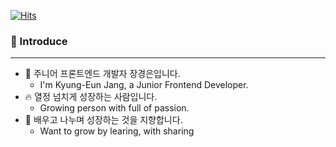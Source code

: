[![Hits](https://hits.seeyoufarm.com/api/count/incr/badge.svg?url=https%3A%2F%2Fgithub.com%2FJKyEun&count_bg=%237ED6DF&title_bg=%23686DE0&icon=github.svg&icon_color=%23FFFFFF&title=hits&edge_flat=false)](https://github.com/JKyEun)

### 🐳 Introduce
---
- 👋 주니어 프론트엔드 개발자 장경은입니다.
  - I'm Kyung-Eun Jang, a Junior Frontend Developer.
- 🔥 열정 넘치게 성장하는 사람입니다.
  - Growing person with full of passion.
- 🌊 배우고 나누며 성장하는 것을 지향합니다.
  - Want to grow by learing, with sharing
